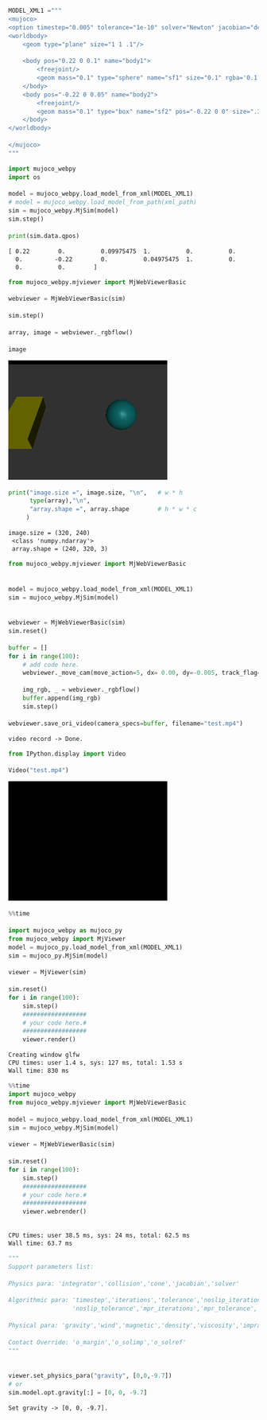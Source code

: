 

```python

```


```python
MODEL_XML1 ="""
<mujoco>
<option timestep="0.005" tolerance="1e-10" solver="Newton" jacobian="dense" cone="pyramidal"/>
<worldbody>
    <geom type="plane" size="1 1 .1"/>

    <body pos="0.22 0 0.1" name="body1">
        <freejoint/>
        <geom mass="0.1" type="sphere" name="sf1" size="0.1" rgba='0.1 0.8 0.8 1'/>
    </body>
    <body pos="-0.22 0 0.05" name="body2">
        <freejoint/>
        <geom mass="0.1" type="box" name="sf2" pos="-0.22 0 0" size=".1 .2 0.05" rgba='1 1 0 1' />
    </body>
</worldbody>

</mujoco>
"""
```


```python
import mujoco_webpy 
import os

model = mujoco_webpy.load_model_from_xml(MODEL_XML1)
# model = mujoco_webpy.load_model_from_path(xml_path)
sim = mujoco_webpy.MjSim(model)
sim.step()

print(sim.data.qpos)
```

    [ 0.22        0.          0.09975475  1.          0.          0.
      0.         -0.22        0.          0.04975475  1.          0.
      0.          0.        ]



```python
from mujoco_webpy.mjviewer import MjWebViewerBasic

webviewer = MjWebViewerBasic(sim)

sim.step()

array, image = webviewer._rgbflow()

image
```




![png](images/output_5_0.png)




```python
print("image.size =", image.size, "\n",   # w * h
      type(array),"\n", 
      "array.shape =", array.shape        # h * w * c
     )
```

    image.size = (320, 240) 
     <class 'numpy.ndarray'> 
     array.shape = (240, 320, 3)



```python
from mujoco_webpy.mjviewer import MjWebViewerBasic


model = mujoco_webpy.load_model_from_xml(MODEL_XML1)
sim = mujoco_webpy.MjSim(model)


webviewer = MjWebViewerBasic(sim)
sim.reset()

buffer = []
for i in range(100):
    # add code here.
    webviewer._move_cam(move_action=5, dx= 0.00, dy=-0.005, track_flag=1, track_id=2)
    
    img_rgb, _ = webviewer._rgbflow()
    buffer.append(img_rgb)
    sim.step()

webviewer.save_ori_video(camera_specs=buffer, filename="test.mp4")
```

    video record -> Done.



```python
from IPython.display import Video

Video("test.mp4")
```


<!-- <video width="320" height="240" controls="controls"> 
  <source src="images/openaitest.mp4" type="video/mp4" >
</video>
 -->


![gif](images/move1.gif "segment")


```python
%%time

import mujoco_webpy as mujoco_py
from mujoco_webpy import MjViewer
model = mujoco_py.load_model_from_xml(MODEL_XML1)
sim = mujoco_py.MjSim(model)

viewer = MjViewer(sim)

sim.reset()
for i in range(100):
    sim.step()    
    ##################
    # your code here.#
    ##################
    viewer.render()
```

    Creating window glfw
    CPU times: user 1.4 s, sys: 127 ms, total: 1.53 s
    Wall time: 830 ms



```python
%%time
import mujoco_webpy
from mujoco_webpy.mjviewer import MjWebViewerBasic

model = mujoco_webpy.load_model_from_xml(MODEL_XML1)
sim = mujoco_webpy.MjSim(model)

viewer = MjWebViewerBasic(sim)

sim.reset()
for i in range(100):
    sim.step()
    ##################
    # your code here.#
    ##################
    viewer.webrender()
    

```

    CPU times: user 38.5 ms, sys: 24 ms, total: 62.5 ms
    Wall time: 63.7 ms



```python
"""
Support parameters list:

Physics para: 'integrator','collision','cone','jacobian','solver'

Algorithmic para: 'timestep','iterations','tolerance','noslip_iterations',
                  'noslip_tolerance','mpr_iterations','mpr_tolerance','apirate'

Physical para: 'gravity','wind','magnetic','density','viscosity','impratio'

Contact Override: 'o_margin','o_solimp','o_solref'
"""


viewer.set_physics_para("gravity", [0,0,-9.7])
# or
sim.model.opt.gravity[:] = [0, 0, -9.7]
```

    Set gravity -> [0, 0, -9.7]. 

